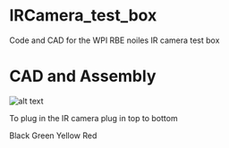 # IRCamera_test_box

Code and CAD for the WPI RBE noiles IR camera test box

# CAD and Assembly

![alt text](https://github.com/jakobsperry/IRCamera_test_box/main/top.png?raw=true)

To plug in the IR camera plug in top to bottom

Black
Green
Yellow
Red

